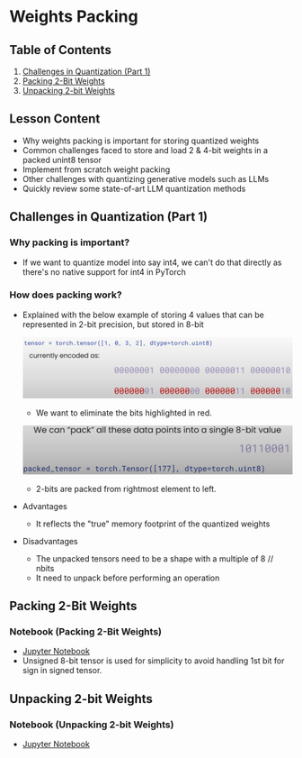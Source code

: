 # Weights Packing

## Table of Contents

1. [Challenges in Quantization (Part 1)](#challenges-in-quantization-part-1)
2. [Packing 2-Bit Weights](#packing-2-bit-weights)
3. [Unpacking 2-bit Weights](#unpacking-2-bit-weights)

## Lesson Content

- Why weights packing is important for storing quantized weights
- Common challenges faced to store and load 2 & 4-bit weights in a packed unint8 tensor
- Implement from scratch weight packing
- Other challenges with quantizing generative models such as LLMs
- Quickly review some state-of-art LLM quantization methods

## Challenges in Quantization (Part 1)

### Why packing is important?
  
- If we want to quantize model into say int4, we can't do that directly as there's no native support for int4 in PyTorch

### How does packing work?

- Explained with the below example of storing 4 values that can be represented in 2-bit precision, but stored in 8-bit

  ![alt text](../images/5_0.png)
  - We want to eliminate the bits highlighted in red.

  ![alt text](../images/5_1.png)
  - 2-bits are packed from rightmost element to left.

- Advantages
  - It reflects the "true" memory footprint of the quantized weights
- Disadvantages
  - The unpacked tensors need to be a shape with a multiple of 8 // nbits
  - It need to unpack before performing an operation

## Packing 2-Bit Weights

### Notebook (Packing 2-Bit Weights)

- [Jupyter Notebook](../code/L5_packing_2bit_weights.ipynb)
- Unsigned 8-bit tensor is used for simplicity to avoid handling 1st bit for sign in signed tensor.

## Unpacking 2-bit Weights

### Notebook (Unpacking 2-bit Weights)

- [Jupyter Notebook](../code/L5_unpacking_2bit_weights.ipynb)
